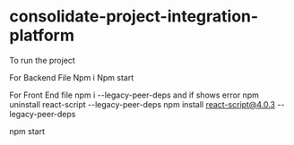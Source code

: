 # consolidate-project-integration-platform
To run the project

For Backend File
Npm i
Npm start 

For Front End file
npm i --legacy-peer-deps
and if shows error
npm uninstall react-script --legacy-peer-deps
npm install react-script@4.0.3 --legacy-peer-deps

npm start

